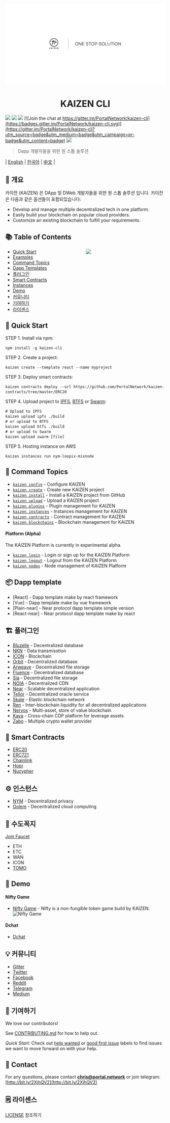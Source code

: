 <p align=center>
<img src="./assets/title.png">
</p>

<p align=center>
<h1 align=center>KAIZEN CLI</h1>
</p>

<a target="_blank" href="https://travis-ci.org/PortalNetwork/kaizen-cli" title="CircleCI"><img src="https://travis-ci.org/PortalNetwork/kaizen-cli.svg?branch=master"></a>
<a target="_blank" href="https://github.com/PortalNetwork/kaizen-cli/pulls" title="PRs Welcome"><img src="https://img.shields.io/badge/PRs-welcome-blue.svg"></a>
<a href="#"><img src="https://img.shields.io/hackage-deps/v/lens.svg"/></a>
[![Join the chat at https://gitter.im/PortalNetwork/kaizen-cli](https://badges.gitter.im/PortalNetwork/kaizen-cli.svg)](https://gitter.im/PortalNetwork/kaizen-cli?utm_source=badge&utm_medium=badge&utm_campaign=pr-badge&utm_content=badge)
<a target="_blank" href="#"><img src="https://img.shields.io/github/license/mashape/apistatus.svg"/></a>

> Dapp 개발자들을 위한 원 스톱 솔루션

| [English](./README.md) | [한국어](./README_KR.md) | [中文](./README_ZH.md) |

## 🚀 개요
카이잔 (KAIZEN) 은 DApp 및 DWeb 개발자들을 위한 원 스톱 솔루션 입니다. 카이잔은 다음과 같은 옵션들이 포함되있습니다:

- Develop and manage multiple decentralized tech in one platform.
- Easily build your blockchain on popular cloud providers.
- Customize an existing blockchain to fulfill your requirements.

## 📚 Table of Contents

<img align="right" width="250" src="https://kaizen.portal.network/images/demo.png"/>

- [Quick Start](#quick-start)
- [Examples](https://github.com/PortalNetwork/kaizen-examples)
- [Command Topics](#command-topics)
- [Dapp Templates](#dapp-templates)
- [플러그인](#plugins)
- [Smart Contracts](#smart-contracts)
- [Instances](#instances)
- [Demo](#demo)
- [커뮤니티](#community)
- [기여하기](#contributing)
- [라이센스](#licence)

## <a name="quick-start"></a>🚀 Quick Start
STEP 1. Install via npm:
```
npm install -g kaizen-cli 
```

STEP 2. Create a project:
```
kaizen create --template react --name myproject
```

STEP 3. Deploy smart contracts:
```
kaizen contracts deploy --url https://github.com/PortalNetwork/kaizen-contracts/tree/master/ERC20
```

STEP 4. Upload project to [IPFS](https://ipfs.io), [BTFS](https://www.bittorrent.com/btfs/) or [Swarm](https://ethersphere.github.io/swarm-home/):
```
# Upload to IPFS
kaizen upload ipfs ./build
# or upload to BTFS
kaizen upload btfs ./build
# or upload to Swarm
kaizen upload swarm [file]
```

STEP 5. Hosting instance on AWS
```
kaizen instances run nym-loopix-mixnode
```

## <a name="command-topics"></a>🔨 Command Topics

- [`kaizen config`](commands/config.md) - Configure KAIZEN
- [`kaizen create`](commands/create.md) - Create new KAIZEN project
- [`kaizen install`](commands/install.md) - Install a KAIZEN project from GitHub
- [`kaizen upload`](commands/upload.md) - Upload a KAIZEN project
- [`kaizen plugins`](commands/plugins.md) - Plugin management for KAIZEN 
- [`kaizen instances`](commands/instances.md) - Instances management for KAIZEN
- [`kaizen contracts`](commands/contracts.md) - Contract management for KAIZEN
- [`kaizen blockchains`](commands/blockchains.md) - Blockchain management for KAIZEN

#### Platform (Alpha)
The KAIZEN Platform is currently in experimental alpha.
- [`kaizen login`](commands/login.md) - Login or sign up for the KAIZEN Platform
- [`kaizen logout`](commands/logout.md) - Logout from the KAIZEN Platform
- [`kaizen nodes`](commands/nodes.md) - Node management of KAIZEN Platform

## <a name="dapp-templates"></a>📦 Dapp template
- [React] - Dapp template make by react framework
- [Vue] - Dapp template make by vue framework
- [Plain-near] - Near protocol dapp template simple version
- [React-near] - Near protocol dapp template make by react

## <a name="plugins"></a>🏗 플러그인
- [Bluzelle](https://www.npmjs.com/package/bluzelle) - Decentralized database
- [NKN](https://www.npmjs.com/package/nkn-client) - Data transmisstion
- [ICON](https://www.npmjs.com/package/icon-sdk-js) - Blockchain
- [Orbit](https://www.npmjs.com/package/orbit-db) - Decentralized database
- [Arweave](https://www.npmjs.com/package/arweave) - Decentralized file storage
- [Fluence](https://www.npmjs.com/package/fluence) - Decentralized database
- [Sia](https://sia.tech/) - Decentralized file storage
- [NOIA](http://noia.network/) - Decentralized CDN
- [Near](https://nearprotocol.com/) - Scalable decentralized application
- [Tellor](https://tellor.io/) - Decentralized oracle service
- [Skale](https://skale.network/) - Elastic blockchain network
- [Ren](https://renproject.io/) - Inter-blockchain liquidity for all decentralized applications
- [Nervos](https://www.nervos.org/) - Multi-asset, store of value blockchain
- [Kava](https://www.kava.io/) - Cross-chain CDP platform for leverage assets
- [Zabo](https://zabo.com/) - Multiple crypto wallet provider

## <a name="smart-contracts"></a>📑 Smart Contracts
- [ERC20](https://github.com/PortalNetwork/kaizen-contracts/tree/master/ERC20) 
- [ERC721](https://github.com/PortalNetwork/kaizen-contracts/tree/master/ERC721)
- [Chainlink](https://github.com/PortalNetwork/kaizen-contracts/tree/master/Chainlink)
- [Hopr](https://github.com/PortalNetwork/kaizen-contracts/tree/master/Hopr)
- [Nucypher](https://github.com/PortalNetwork/kaizen-contracts/tree/master/Nucypher)

## <a name="instances"></a>⚙️ 인스턴스
- [NYM](http://nymtech.net/) - Decentralized privacy
- [Golem](https://golem.network/) - Decentralized cloud computing

## <a name="faucet"></a>🚰 수도꼭지
[Join Faucet](https://faucet.portal.network)
- ETH
- ETC
- WAN
- ICON
- [TOMO](https://faucet.testnet.tomochain.com/)

## <a name="demo"></a>🔌 Demo
#### Nifty Game
- [Nifty Game](https://github.com/PortalNetwork/nifty-game/) - Nifty is a non-fungible token game build by KAIZEN.
![Nifty Game](https://github.com/PortalNetwork/nifty-game/blob/develop/cardbattle.gif?raw=true)

#### Dchat
- [Dchat](http://dchat.web3infra.io/)

## <a name="community"></a>💡 커뮤니티
- [Gitter](https://gitter.im/PortalNetwork/kaizen-cli)
- [Twitter](https://twitter.com/itisportal)
- [Facebook](https://www.facebook.com/portalnetworkofficial)
- [Reddit](https://www.reddit.com/r/portalnetwork)
- [Telegram](https://t.me/portalnetworkofficial)
- [Medium](https://medium.com/portalnetworkofficial)

## <a name="contributing"></a>📣 기여하기 
We love our contributors!  

See [CONTRIBUTING.md](./CONTRIBUTING.md) for how to help out.

*Quick Start*: Check out [help wanted](https://github.com/PortalNetwork/kaizen-cli/labels/help%20wanted) or [good first issue](https://github.com/PortalNetwork/kaizen-cli/labels/good%20first%20issue) labels to find issues we want to move forward on with your help.

## <a name="contact"></a>📧 Contact
For any questions, please contact **chris@portal.network** or join telegram: [http://bit.ly/2XjhQV2](http://bit.ly/2XjhQV2)

## <a name="licence"></a>🗒 라이센스
[LICENSE](./LICENSE) 참조하기
